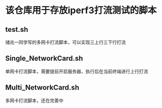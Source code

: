 # 该仓库用于存放iperf3打流测试的脚本

## test.sh
储兆一同学写的多网卡打流脚本，可以实现三上行三下行打流

## Single_NetworkCard.sh
单网卡打流脚本，需要提前开启服务器，执行后在当前终端进行上行打流

## Multi_NetworkCard.sh
多网卡打流脚本，还在完善中
